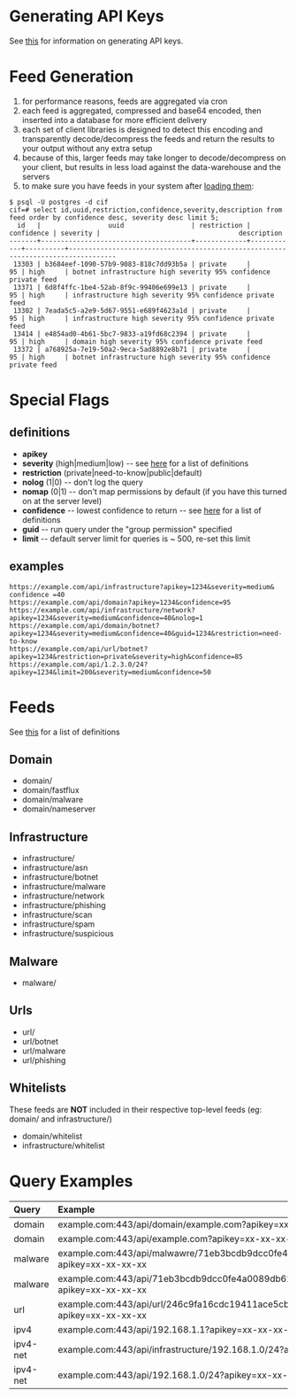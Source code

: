 

# Generating API Keys #

See [this](Tools_cif_apikeys.md) for information on generating API keys.

# Feed Generation #
  1. for performance reasons, feeds are aggregated via cron
  1. each feed is aggregated, compressed and base64 encoded, then inserted into a database for more efficient delivery
  1. each set of client libraries is designed to detect this encoding and transparently decode/decompress the feeds and return the results to your output without any extra setup
  1. because of this, larger feeds may take longer to decode/decompress on your client, but results in less load against the data-warehouse and the servers
  1. to make sure you have feeds in your system after [loading them](http://code.google.com/p/collective-intelligence-framework/wiki/ServerInstall_Beta3#Load_Data):
```
$ psql -U postgres -d cif
cif=# select id,uuid,restriction,confidence,severity,description from feed order by confidence desc, severity desc limit 5;
  id   |                 uuid                 | restriction | confidence | severity |                                   description                                    
-------+--------------------------------------+-------------+------------+----------+----------------------------------------------------------------------------------
 13303 | b3684eef-1090-57b9-9083-818c7dd93b5a | private     |         95 | high     | botnet infrastructure high severity 95% confidence private feed
 13371 | 6d8f4ffc-1be4-52ab-8f9c-99406e699e13 | private     |         95 | high     | infrastructure high severity 95% confidence private feed
 13302 | 7eada5c5-a2e9-5d67-9551-e689f4623a1d | private     |         95 | high     | infrastructure high severity 95% confidence private feed
 13414 | e4854ad0-4b61-5bc7-9833-a19fd68c2394 | private     |         95 | high     | domain high severity 95% confidence private feed
 13372 | a768925a-7e19-50a2-9eca-5ad8892e8b71 | private     |         95 | high     | botnet infrastructure high severity 95% confidence private feed
```

# Special Flags #
## definitions ##
  * **apikey**
  * **severity** (high|medium|low) -- see [here](TaxonomySeverity.md) for a list of definitions
  * **restriction** (private|need-to-know|public|default)
  * **nolog** (1|0) -- don't log the query
  * **nomap** (0|1) -- don't map permissions by default (if you have this turned on at the server level)
  * **confidence** -- lowest confidence to return -- see [here](TaxonomyConfidence.md) for a list of definitions
  * **guid** -- run query under the "group permission" specified
  * **limit** -- default server limit for queries is ~ 500, re-set this limit

## examples ##
```
https://example.com/api/infrastructure?apikey=1234&severity=medium& confidence =40
https://example.com/api/domain?apikey=1234&confidence=95
https://example.com/api/infrastructure/network?apikey=1234&severity=medium&confidence=40&nolog=1
https://example.com/api/domain/botnet?apikey=1234&severity=medium&confidence=40&guid=1234&restriction=need-to-know
https://example.com/api/url/botnet?apikey=1234&restriction=private&severity=high&confidence=85
https://example.com/api/1.2.3.0/24?apikey=1234&limit=200&severity=medium&confidence=50
```

# Feeds #

See [this](TaxonomyImpact.md) for a list of definitions

## Domain ##
  * domain/
  * domain/fastflux
  * domain/malware
  * domain/nameserver

## Infrastructure ##
  * infrastructure/
  * infrastructure/asn
  * infrastructure/botnet
  * infrastructure/malware
  * infrastructure/network
  * infrastructure/phishing
  * infrastructure/scan
  * infrastructure/spam
  * infrastructure/suspicious

## Malware ##
  * malware/

## Urls ##
  * url/
  * url/botnet
  * url/malware
  * url/phishing

## Whitelists ##
These feeds are **NOT** included in their respective top-level feeds (eg: domain/ and infrastructure/)
  * domain/whitelist
  * infrastructure/whitelist

# Query Examples #
|Query|Example|
|:----|:------|
|domain|example.com:443/api/domain/example.com?apikey=xx-xx-xx-xx|
|domain|example.com:443/api/example.com?apikey=xx-xx-xx-xx|
|malware|example.com:443/api/malwawre/71eb3bcdb9dcc0fe4a0089db62692318?apikey=xx-xx-xx-xx|
|malware|example.com:443/api/71eb3bcdb9dcc0fe4a0089db62692318?apikey=xx-xx-xx-xx|
|url|example.com:443/api/url/246c9fa16cdc19411ace5cb43c301d2c?apikey=xx-xx-xx-xx|
|ipv4|example.com:443/api/192.168.1.1?apikey=xx-xx-xx-xx|
|ipv4-net|example.com:443/api/infrastructure/192.168.1.0/24?apikey=xx-xx-xx-xx|
|ipv4-net|example.com:443/api/192.168.1.0/24?apikey=xx-xx-xx-xx|